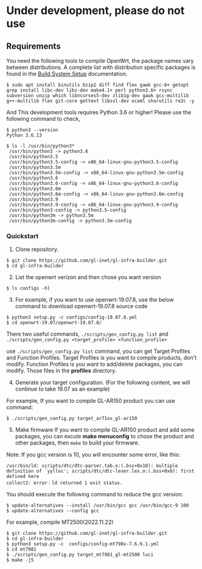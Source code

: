 # Under development, please do not use

## Requirements

You need the following tools to compile OpenWrt, the package names vary between distributions. A complete list with distribution specific packages is found in the [Build System Setup](https://openwrt.org/docs/guide-developer/build-system/install-buildsystem) documentation.

```
$ sudo apt install binutils bzip2 diff find flex gawk gcc-6+ getopt grep install libc-dev libz-dev make4.1+ perl python3.6+ rsync subversion unzip which libncurses5-dev zlib1g-dev gawk gcc-multilib g++-multilib flex git-core gettext libssl-dev ocaml sharutils re2c -y
```

And This development tools requires Python 3.6 or higher! Please use the following command to check,

```
$ python3 --version
Python 3.6.13

$ ls -l /usr/bin/python3*
 /usr/bin/python3 -> python3.6
 /usr/bin/python3.5
 /usr/bin/python3.5-config -> x86_64-linux-gnu-python3.5-config
 /usr/bin/python3.5m
 /usr/bin/python3.5m-config -> x86_64-linux-gnu-python3.5m-config
 /usr/bin/python3.6
 /usr/bin/python3.6-config -> x86_64-linux-gnu-python3.6-config
 /usr/bin/python3.6m
 /usr/bin/python3.6m-config -> x86_64-linux-gnu-python3.6m-config
 /usr/bin/python3.9
 /usr/bin/python3.9-config -> x86_64-linux-gnu-python3.9-config
 /usr/bin/python3-config -> python3.5-config
 /usr/bin/python3m -> python3.5m
 /usr/bin/python3m-config -> python3.5m-config
```

### Quickstart

1. Clone repository.

```
$ git clone https://github.com/gl-inet/gl-infra-builder.git
$ cd gl-infra-builder
```

2. List the openwrt verizon and then chose you want version

```
$ ls configs -hl
```

3. For example, if you want to use openwrt-19.07.8, use the below command to download openwrt-19.07.8 source code

```
$ python3 setup.py -c configs/config-19.07.8.yml
$ cd openwrt-19.07/openwrt-19.07.8/
```

There two useful commands, `./scripts/gen_config.py list` and `./scripts/gen_config.py <target_profile> <function_profile>`

use `./scripts/gen_config.py list` command, you can get Target Profiles and Function Profiles. Target Profiles is you want to compile products, don't modify. Function Profiles is you want to add/delete packages, you can modify. Those files in the **profiles** directory.

4. Generate your target configuration. (For the following content, we will continue to take 19.07 as an example)

For example, If you want to compile GL-AR150 product you can use command:
```
$ ./scripts/gen_config.py target_ar71xx_gl-ar150
```

5. Make firmware
If you want to compile GL-AR150 product and add some packages, you can excute **make menuconfig** to chose the product and other packages, then `make` to build your firmware.


Note: If you gcc version is 10, you will encounter some error, like this:
```
/usr/bin/ld: scripts/dtc/dtc-parser.tab.o:(.bss+0x10): multiple definition of `yylloc'; scripts/dtc/dtc-lexer.lex.o:(.bss+0x0): first defined here
collect2: error：ld returned 1 exit status.
```
You should execute the following command to reduce the gcc version:
```
$ update-alternatives --install /usr/bin/gcc gcc /usr/bin/gcc-9 100
$ update-alternatives --config gcc
```

For example, compile MT2500(2022.11.22)
```
$ git clone https://github.com/gl-inet/gl-infra-builder.git
$ cd gl-infra-builder
$ python3 setup.py -c  configs/config-mt798x-7.6.6.1.yml
$ cd mt7981
$ ./scripts/gen_config.py target_mt7981_gl-mt2500 luci
$ make -j5
```